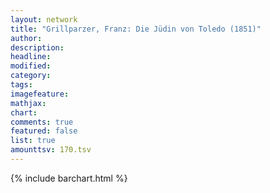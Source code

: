 ```yaml
---
layout: network
title: "Grillparzer, Franz: Die Jüdin von Toledo (1851)"
author:
description:
headline:
modified:
category:
tags:
imagefeature: 
mathjax: 
chart: 
comments: true
featured: false
list: true
amounttsv: 170.tsv
---
```

{% include barchart.html %}
